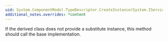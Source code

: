 ```yaml
---
uid: System.ComponentModel.TypeDescriptor.CreateInstance(System.IServiceProvider,System.Type,System.Type[],System.Object[])
additional_notes.overrides: *content
---
```


<p>If the derived class does not provide a substitute instance, this method should call the base implementation.</p>


